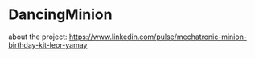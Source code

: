 # DancingMinion
about the project:
https://www.linkedin.com/pulse/mechatronic-minion-birthday-kit-leor-yamay

